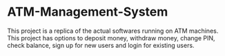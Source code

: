 # ATM-Management-System
This project is a replica of the actual softwares running on ATM machines. This project has options to deposit money, withdraw money, change PIN, check balance, sign up for new users and login for existing users. 
